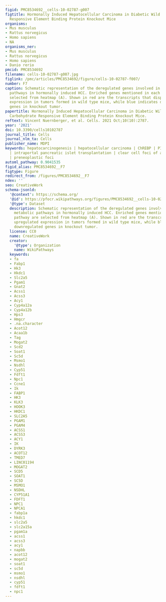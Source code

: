 ```yaml
---
figid: PMC8534692__cells-10-02787-g007
figtitle: Hormonally Induced Hepatocellular Carcinoma in Diabetic Wild Type and Carbohydrate
  Responsive Element Binding Protein Knockout Mice
organisms:
- Mus musculus
- Rattus norvegicus
- Homo sapiens
- NA
organisms_ner:
- Mus musculus
- Rattus norvegicus
- Homo sapiens
- Danio rerio
pmcid: PMC8534692
filename: cells-10-02787-g007.jpg
figlink: /pmc/articles/PMC8534692/figure/cells-10-02787-f007/
number: F7
caption: Schematic representation of the deregulated genes involved in different metabolic
  pathways in hormonally induced HCC. Enriched genes mentioned in each pathway are
  selected from heatmap (A). Shown in red are the transcripts that displayed upregulated
  expression in tumors formed in wild type mice, while blue indicates downregulated
  genes in knockout tumor.
papertitle: Hormonally Induced Hepatocellular Carcinoma in Diabetic Wild Type and
  Carbohydrate Responsive Element Binding Protein Knockout Mice.
reftext: Vincent Nuernberger, et al. Cells. 2021 Oct;10(10):2787.
year: '2021'
doi: 10.3390/cells10102787
journal_title: Cells
journal_nlm_ta: Cells
publisher_name: MDPI
keywords: hepatocarcinogenesis | hepatocellular carcinoma | ChREBP | PI3K/AKT/mTOR
  | intraportal pancreatic islet transplantation | clear cell foci of altered hepatocytes
  | preneoplastic foci
automl_pathway: 0.9041535
figid_alias: PMC8534692__F7
figtype: Figure
redirect_from: /figures/PMC8534692__F7
ndex: ''
seo: CreativeWork
schema-jsonld:
  '@context': https://schema.org/
  '@id': https://pfocr.wikipathways.org/figures/PMC8534692__cells-10-02787-g007.html
  '@type': Dataset
  description: Schematic representation of the deregulated genes involved in different
    metabolic pathways in hormonally induced HCC. Enriched genes mentioned in each
    pathway are selected from heatmap (A). Shown in red are the transcripts that displayed
    upregulated expression in tumors formed in wild type mice, while blue indicates
    downregulated genes in knockout tumor.
  license: CC0
  name: CreativeWork
  creator:
    '@type': Organization
    name: WikiPathways
  keywords:
  - fa
  - Fabp1
  - Hk3
  - Hkdc1
  - Slc2a5
  - Pgam1
  - Gnat2
  - Acss1
  - Acss3
  - Acy1
  - Cyp4a12a
  - Cyp4a12b
  - Hps3
  - Hmgcr
  - .na.character
  - Acot12
  - Acaa1b
  - Tag
  - Mogat2
  - Scd2
  - Soat1
  - Sc5d
  - Msmo1
  - Nsdhl
  - Cyp51
  - Fdft1
  - Npc1
  - Ccne1
  - Ik
  - FABP1
  - HK3
  - KLK3
  - HOOK3
  - HKDC1
  - SLC2A5
  - PGAM1
  - PGAM4
  - ACSS1
  - ACSS3
  - ACY1
  - IK
  - DYRK3
  - ACOT12
  - TMED7
  - LINC01194
  - MOGAT2
  - SCD5
  - SOAT1
  - SC5D
  - MSMO1
  - NSDHL
  - CYP51A1
  - FDFT1
  - NPC1
  - NPCA1
  - fabp1a
  - hkdc1
  - slc2a5
  - slc2a15a
  - pgam1a
  - acss1
  - acss3
  - acy1
  - napbb
  - acot12
  - mogat2
  - soat1
  - sc5d
  - msmo1
  - nsdhl
  - cyp51
  - fdft1
  - npc1
---
```

